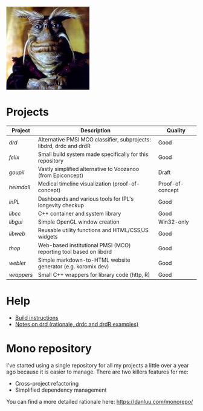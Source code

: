 ![Rygel](/doc/images/rygel.jpg)

# Projects

| Project    | Description                                                                | Quality          |
| ---------- | -------------------------------------------------------------------------- | -----------------|
| _drd_      | Alternative PMSI MCO classifier, subprojects: libdrd, drdc and drdR        | Good             |
| _felix_    | Small build system made specifically for this repository                   | Good             |
| _goupil_   | Vastly simplified alternative to Voozanoo (from Epiconcept)                | Draft            |
| _heimdall_ | Medical timeline visualization (proof-of-concept)                          | Proof-of-concept |
| _inPL_     | Dashboards and various tools for IPL's longevity checkup                   | Good             |
| _libcc_    | C++ container and system library                                           | Good             |
| _libgui_   | Simple OpenGL window creation                                              | Win32-only       |
| _libweb_   | Reusable utility functions and HTML/CSS/JS widgets                         | Good             |
| _thop_     | Web-based institutional PMSI (MCO) reporting tool based on libdrd          | Good             |
| _webler_   | Simple markdown-to-HTML website generator (e.g. koromix.dev)               | Good             |
| _wrappers_ | Small C++ wrappers for library code (http, R)                              | Good             |

# Help

* [Build instructions](doc/build.md)
* [Notes on drd (rationale, drdc and drdR examples)](doc/drd.md)

# Mono repository

I've started using a single repository for all my projects a little over a year ago because it is easier to manage.
There are two killers features for me:

* Cross-project refactoring
* Simplified dependency management

You can find a more detailed rationale here: https://danluu.com/monorepo/
